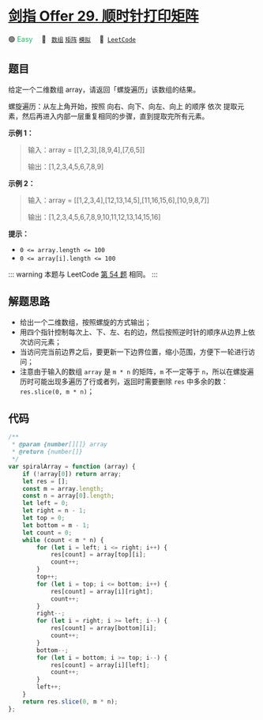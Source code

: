 # [剑指 Offer 29. 顺时针打印矩阵](https://leetcode.cn/problems/shun-shi-zhen-da-yin-ju-zhen-lcof/)

🟢 <font color=#15bd66>Easy</font>&emsp; 🔖&ensp; [`数组`](/leetcode/outline/tag/array.md) [`矩阵`](/leetcode/outline/tag/matrix.md) [`模拟`](/leetcode/outline/tag/simulation.md)&emsp; 🔗&ensp;[`LeetCode`](https://leetcode.cn/problems/shun-shi-zhen-da-yin-ju-zhen-lcof/)

## 题目

给定一个二维数组 array，请返回「螺旋遍历」该数组的结果。

螺旋遍历：从左上角开始，按照 向右、向下、向左、向上 的顺序 依次 提取元素，然后再进入内部一层重复相同的步骤，直到提取完所有元素。

**示例 1：**

> 输入：array = [[1,2,3],[8,9,4],[7,6,5]]
>
> 输出：[1,2,3,4,5,6,7,8,9]

**示例 2：**

> 输入：array = [[1,2,3,4],[12,13,14,5],[11,16,15,6],[10,9,8,7]]
>
> 输出：[1,2,3,4,5,6,7,8,9,10,11,12,13,14,15,16]

**提示：**

- `0 <= array.length <= 100`
- `0 <= array[i].length <= 100`

::: warning
本题与 LeetCode [第 54 题](./0054.md) 相同。
:::

## 解题思路

- 给出一个二维数组，按照螺旋的方式输出；
- 用四个指针控制每次上、下、左、右的边，然后按照逆时针的顺序从边界上依次访问元素；
- 当访问完当前边界之后，要更新一下边界位置，缩小范围，方便下一轮进行访问；
- 注意由于输入的数组 `array` 是 `m * n` 的矩阵，`m` 不一定等于 `n`，所以在螺旋遍历时可能出现多遍历了行或者列，返回时需要删除 `res` 中多余的数： `res.slice(0, m * n)`；

## 代码

```javascript
/**
 * @param {number[][]} array
 * @return {number[]}
 */
var spiralArray = function (array) {
	if (!array[0]) return array;
	let res = [];
	const m = array.length;
	const n = array[0].length;
	let left = 0;
	let right = n - 1;
	let top = 0;
	let bottom = m - 1;
	let count = 0;
	while (count < m * n) {
		for (let i = left; i <= right; i++) {
			res[count] = array[top][i];
			count++;
		}
		top++;
		for (let i = top; i <= bottom; i++) {
			res[count] = array[i][right];
			count++;
		}
		right--;
		for (let i = right; i >= left; i--) {
			res[count] = array[bottom][i];
			count++;
		}
		bottom--;
		for (let i = bottom; i >= top; i--) {
			res[count] = array[i][left];
			count++;
		}
		left++;
	}
	return res.slice(0, m * n);
};
```
